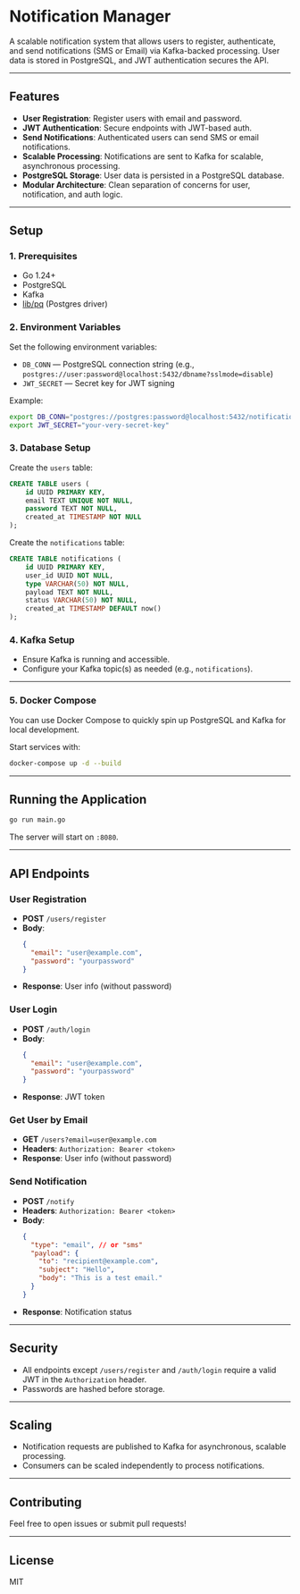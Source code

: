 # Notification Manager

A scalable notification system that allows users to register, authenticate, and send notifications (SMS or Email) via Kafka-backed processing. User data is stored in PostgreSQL, and JWT authentication secures the API.

---

## Features

- **User Registration**: Register users with email and password.
- **JWT Authentication**: Secure endpoints with JWT-based auth.
- **Send Notifications**: Authenticated users can send SMS or email notifications.
- **Scalable Processing**: Notifications are sent to Kafka for scalable, asynchronous processing.
- **PostgreSQL Storage**: User data is persisted in a PostgreSQL database.
- **Modular Architecture**: Clean separation of concerns for user, notification, and auth logic.

---

## Setup

### 1. Prerequisites

- Go 1.24+
- PostgreSQL
- Kafka
- [lib/pq](https://github.com/lib/pq) (Postgres driver)

### 2. Environment Variables

Set the following environment variables:

- `DB_CONN` — PostgreSQL connection string (e.g., `postgres://user:password@localhost:5432/dbname?sslmode=disable`)
- `JWT_SECRET` — Secret key for JWT signing

Example:
```sh
export DB_CONN="postgres://postgres:password@localhost:5432/notificationdb?sslmode=disable"
export JWT_SECRET="your-very-secret-key"
```

### 3. Database Setup

Create the `users` table:

```sql
CREATE TABLE users (
    id UUID PRIMARY KEY,
    email TEXT UNIQUE NOT NULL,
    password TEXT NOT NULL,
    created_at TIMESTAMP NOT NULL
);
```

Create the `notifications` table:

```sql
CREATE TABLE notifications (
    id UUID PRIMARY KEY,
    user_id UUID NOT NULL,
    type VARCHAR(50) NOT NULL,
    payload TEXT NOT NULL,
    status VARCHAR(50) NOT NULL,
    created_at TIMESTAMP DEFAULT now()
);
```

### 4. Kafka Setup

- Ensure Kafka is running and accessible.
- Configure your Kafka topic(s) as needed (e.g., `notifications`).

---

### 5. Docker Compose

You can use Docker Compose to quickly spin up PostgreSQL and Kafka for local development.  

Start services with:

```sh
docker-compose up -d --build
```

---

## Running the Application

```sh
go run main.go
```

The server will start on `:8080`.

---

## API Endpoints

### User Registration

- **POST** `/users/register`
- **Body**:
  ```json
  {
    "email": "user@example.com",
    "password": "yourpassword"
  }
  ```
- **Response**: User info (without password)

### User Login

- **POST** `/auth/login`
- **Body**:
  ```json
  {
    "email": "user@example.com",
    "password": "yourpassword"
  }
  ```
- **Response**: JWT token

### Get User by Email

- **GET** `/users?email=user@example.com`
- **Headers**: `Authorization: Bearer <token>`
- **Response**: User info (without password)

### Send Notification

- **POST** `/notify`
- **Headers**: `Authorization: Bearer <token>`
- **Body**:
  ```json
  {
    "type": "email", // or "sms"
    "payload": {
      "to": "recipient@example.com",
      "subject": "Hello",
      "body": "This is a test email."
    }
  }
  ```
- **Response**: Notification status

---

## Security

- All endpoints except `/users/register` and `/auth/login` require a valid JWT in the `Authorization` header.
- Passwords are hashed before storage.

---

## Scaling

- Notification requests are published to Kafka for asynchronous, scalable processing.
- Consumers can be scaled independently to process notifications.

---

## Contributing

Feel free to open issues or submit pull requests!

---

## License

MIT